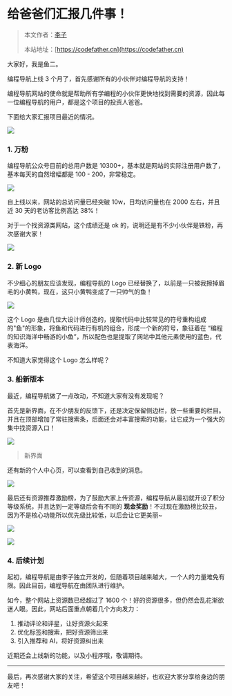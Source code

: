 # 给爸爸们汇报几件事！

> 本文作者：[李子](https://yuyuanweb.feishu.cn/wiki/Abldw5WkjidySxkKxU2cQdAtnah)
>
> 本站地址：[https://codefather.cn](https://codefather.cn)

大家好，我是鱼二。

编程导航上线 3 个月了，首先感谢所有的小伙伴对编程导航的支持！

编程导航网站的使命就是帮助所有学编程的小伙伴更快地找到需要的资源，因此每一位编程导航的用户，都是这个项目的投资人爸爸。

下面给大家汇报项目最近的情况。

![](https://pic.yupi.icu/5563/202311081444315.png)

### **1. 万粉**

编程导航公众号目前的总用户数是 10300+，基本就是网站的实际注册用户数了，基本每天的自然增幅都是 100 - 200，非常稳定。

![](https://pic.yupi.icu/5563/202311081444240.png)

自上线以来，网站的总访问量已经突破 10w，日均访问量也在 2000 左右，并且近 30 天的老访客比例高达 38%！

对于一个找资源类网站，这个成绩还是 ok 的，说明还是有不少小伙伴是铁粉，再次感谢大家！

![](https://pic.yupi.icu/5563/202311081444271.png)

### **2. 新 Logo**

不少细心的朋友应该发现，编程导航的 Logo 已经替换了，以前是一只被我擦掉眉毛的小黄鸭，现在，这只小黄鸭变成了一只帅气的鱼！

![](https://pic.yupi.icu/5563/202311081444228.png)

这个 Logo 是由几位大设计师创造的，提取代码中比较常见的符号重构组成的"鱼"的形象，将鱼和代码进行有机的组合，形成一个新的符号，象征着在 “编程的知识海洋中畅游的小鱼”，所以配色也是提取了网站中其他元素使用的蓝色，代表海洋。

不知道大家觉得这个 Logo 怎么样呢？

### **3. 船新版本**

最近，编程导航做了一点改动，不知道大家有没有发现呢？

首先是新界面，在不少朋友的反馈下，还是决定保留侧边栏，放一些重要的栏目。并且在顶部增加了常驻搜索条，后面还会对丰富搜索的功能，让它成为一个强大的集中找资源入口！

![](https://pic.yupi.icu/5563/202311081444286.png)

> 新界面

还有新的个人中心页，可以查看到自己收到的消息。

![](https://mmbiz.qpic.cn/mmbiz_png/dQIjWuJXqWdSGU52jJ8icibdbOoTZhz2UiaUhTTfduMlHOetqliaeia8wAnm5r7Pibqnriaz0adnQM6gQd6JesjUtmxcA/640?wx_fmt=png&wxfrom=5&wx_lazy=1&wx_co=1)

最后还有资源推荐激励榜，为了鼓励大家上传资源，编程导航从最初就开设了积分等级系统，并且达到一定等级后会有不同的 **现金奖励**！不过现在激励榜比较丑，因为不是核心功能所以优先级比较低，以后会让它更美丽~

![](https://pic.yupi.icu/5563/202311081444749.png)

![](https://pic.yupi.icu/5563/202311081444992.png)

### **4. 后续计划**

起初，编程导航是由李子独立开发的，但随着项目越来越大，一个人的力量难免有限。因此目前，编程导航在由团队进行维护。

如今，整个网站上资源数已经超过了 1600 个！好的资源很多，但仍然会乱花渐欲迷人眼。因此，网站后面重点朝着几个方向发力：

1. 推动评论和评星，让好资源火起来
2. 优化标签和搜索，把好资源筛出来
3. 引入推荐和 AI，将好资源纠出来

近期还会上线新的功能，以及小程序哦，敬请期待。



------



最后，再次感谢大家的关注，希望这个项目越来越好，也欢迎大家分享给身边的朋友吧！